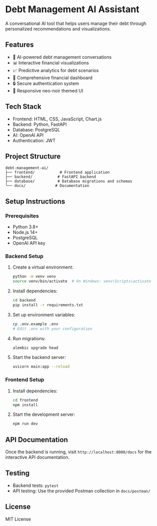 # Debt Management AI Assistant

A conversational AI tool that helps users manage their debt through personalized recommendations and visualizations.

## Features

- 🤖 AI-powered debt management conversations
- 📊 Interactive financial visualizations
- 📈 Predictive analytics for debt scenarios
- 💼 Comprehensive financial dashboard
- 🔒 Secure authentication system
- 📱 Responsive neo-noir themed UI

## Tech Stack

- Frontend: HTML, CSS, JavaScript, Chart.js
- Backend: Python, FastAPI
- Database: PostgreSQL
- AI: OpenAI API
- Authentication: JWT

## Project Structure

```
debt-management-ai/
├── frontend/           # Frontend application
├── backend/           # FastAPI backend
├── database/          # Database migrations and schemas
└── docs/             # Documentation
```

## Setup Instructions

### Prerequisites

- Python 3.8+
- Node.js 14+
- PostgreSQL
- OpenAI API key

### Backend Setup

1. Create a virtual environment:

   ```bash
   python -m venv venv
   source venv/bin/activate  # On Windows: venv\Scripts\activate
   ```

2. Install dependencies:

   ```bash
   cd backend
   pip install -r requirements.txt
   ```

3. Set up environment variables:

   ```bash
   cp .env.example .env
   # Edit .env with your configuration
   ```

4. Run migrations:

   ```bash
   alembic upgrade head
   ```

5. Start the backend server:
   ```bash
   uvicorn main:app --reload
   ```

### Frontend Setup

1. Install dependencies:

   ```bash
   cd frontend
   npm install
   ```

2. Start the development server:
   ```bash
   npm run dev
   ```

## API Documentation

Once the backend is running, visit `http://localhost:8000/docs` for the interactive API documentation.

## Testing

- Backend tests: `pytest`
- API testing: Use the provided Postman collection in `docs/postman/`

## License

MIT License
